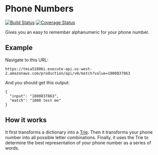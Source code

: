 # Phone Numbers

[![Build Status](https://travis-ci.org/qsweber/phone-numbers.svg?branch=master)](https://travis-ci.org/qsweber/phone-numbers) [![Coverage Status](https://coveralls.io/repos/github/qsweber/phone-numbers/badge.svg?branch=master)](https://coveralls.io/github/qsweber/phone-numbers?branch=master)

Gives you an easy to remember alphanumeric for your phone number.

## Example

Navigate to this URL:

```
https://tmia51806i.execute-api.us-west-2.amazonaws.com/production/api/v0/match?value=1800837863
```

And you should get this output:

```
{
  "input": "1800837863", 
  "match": "1800 test me"
}
```

## How it works

It first transforms a dictionary into a [Trie](https://en.wikipedia.org/wiki/Trie). Then it transforms your phone number into all possible letter combinations. Finally, it uses the Trie to determine the best representation of your phone number as a series of words.
